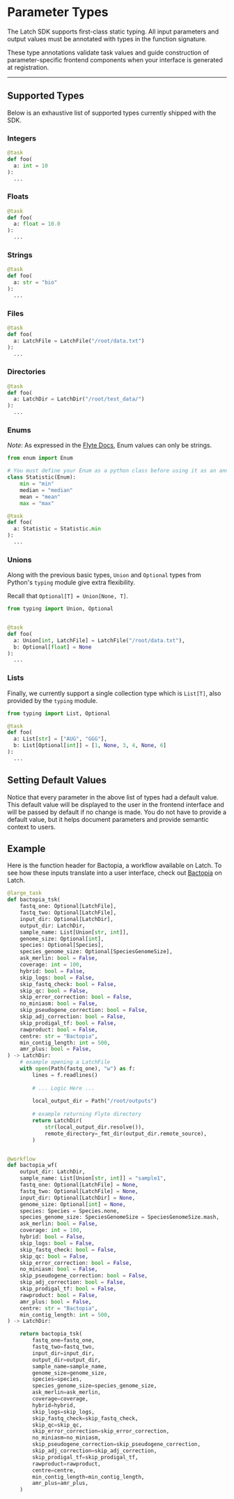 # Parameter Types

The Latch SDK supports first-class static typing. All input parameters and
output values must be annotated with types in the function signature.

These type annotations validate task values and guide construction of
parameter-specific frontend components when your interface is generated at
registration.

---

## Supported Types

Below is an exhaustive list of supported types currently shipped with the SDK.

### Integers

```python
@task
def foo(
  a: int = 10
):
  ...
```

### Floats

```python
@task
def foo(
  a: float = 10.0
):
  ...
```

### Strings

```python
@task
def foo(
  a: str = "bio"
):
  ...
```

### Files

```python
@task
def foo(
  a: LatchFile = LatchFile("/root/data.txt")
):
  ...
```

### Directories

```python
@task
def foo(
  a: LatchDir = LatchDir("/root/test_data/")
):
  ...
```

### Enums
_Note_: As expressed in the [Flyte Docs](https://docs.flyte.org/projects/cookbook/en/stable/auto/core/type_system/enums.html), Enum values can only be strings.
```python
from enum import Enum

# You must define your Enum as a python class before using it as an annotation.
class Statistic(Enum):
    min = "min"
    median = "median"
    mean = "mean"
    max = "max"

@task
def foo(
  a: Statistic = Statistic.min
):
  ...
```

### Unions

Along with the previous basic types, `Union` and `Optional` types from Python's
`typing` module give extra flexibility.

Recall that `Optional[T] = Union[None, T]`.

```python
from typing import Union, Optional


@task
def foo(
  a: Union[int, LatchFile] = LatchFile("/root/data.txt"),
  b: Optional[float] = None
):
  ...
```

### Lists

Finally, we currently support a single collection type which is `List[T]`, also
provided by the `typing` module.

```python
from typing import List, Optional

@task
def foo(
  a: List[str] = ["AUG", "GGG"],
  b: List[Optional[int]] = [1, None, 3, 4, None, 6]
):
  ...
```

## Setting Default Values

Notice that every parameter in the above list of types had a default value. This
default value will be displayed to the user in the frontend interface and will
be passed by default if no change is made. You do not have to provide a default
value, but it helps document parameters and provide semantic context to users.

## Example

Here is the function header for Bactopia, a workflow available on Latch. To see
how these inputs translate into a user interface, check out
[Bactopia](https://console.latch.bio/se/bactopia) on Latch.

```python
@large_task
def bactopia_tsk(
    fastq_one: Optional[LatchFile],
    fastq_two: Optional[LatchFile],
    input_dir: Optional[LatchDir],
    output_dir: LatchDir,
    sample_name: List[Union[str, int]],
    genome_size: Optional[int],
    species: Optional[Species],
    species_genome_size: Optional[SpeciesGenomeSize],
    ask_merlin: bool = False,
    coverage: int = 100,
    hybrid: bool = False,
    skip_logs: bool = False,
    skip_fastq_check: bool = False,
    skip_qc: bool = False,
    skip_error_correction: bool = False,
    no_miniasm: bool = False,
    skip_pseudogene_correction: bool = False,
    skip_adj_correction: bool = False,
    skip_prodigal_tf: bool = False,
    rawproduct: bool = False,
    centre: str = "Bactopia",
    min_contig_length: int = 500,
    amr_plus: bool = False,
) -> LatchDir:
    # example opening a LatchFile
    with open(Path(fastq_one), "w") as f:
        lines = f.readlines() 
    
        # ... Logic Here ...
    
        local_output_dir = Path("/root/outputs")
  
        # example returning Flyte directory
        return LatchDir(
            str(local_output_dir.resolve()),
            remote_directory=_fmt_dir(output_dir.remote_source),
        )


@workflow
def bactopia_wf(
    output_dir: LatchDir,
    sample_name: List[Union[str, int]] = "sample1",
    fastq_one: Optional[LatchFile] = None,
    fastq_two: Optional[LatchFile] = None,
    input_dir: Optional[LatchDir] = None,
    genome_size: Optional[int] = None,
    species: Species = Species.none,
    species_genome_size: SpeciesGenomeSize = SpeciesGenomeSize.mash,
    ask_merlin: bool = False,
    coverage: int = 100,
    hybrid: bool = False,
    skip_logs: bool = False,
    skip_fastq_check: bool = False,
    skip_qc: bool = False,
    skip_error_correction: bool = False,
    no_miniasm: bool = False,
    skip_pseudogene_correction: bool = False,
    skip_adj_correction: bool = False,
    skip_prodigal_tf: bool = False,
    rawproduct: bool = False,
    amr_plus: bool = False,
    centre: str = "Bactopia",
    min_contig_length: int = 500,
) -> LatchDir:

    return bactopia_tsk(
        fastq_one=fastq_one,
        fastq_two=fastq_two,
        input_dir=input_dir,
        output_dir=output_dir,
        sample_name=sample_name,
        genome_size=genome_size,
        species=species,
        species_genome_size=species_genome_size,
        ask_merlin=ask_merlin,
        coverage=coverage,
        hybrid=hybrid,
        skip_logs=skip_logs,
        skip_fastq_check=skip_fastq_check,
        skip_qc=skip_qc,
        skip_error_correction=skip_error_correction,
        no_miniasm=no_miniasm,
        skip_pseudogene_correction=skip_pseudogene_correction,
        skip_adj_correction=skip_adj_correction,
        skip_prodigal_tf=skip_prodigal_tf,
        rawproduct=rawproduct,
        centre=centre,
        min_contig_length=min_contig_length,
        amr_plus=amr_plus,
    )

```
